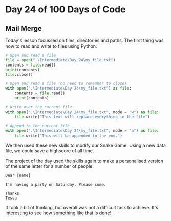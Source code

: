 # Day 24 of 100 Days of Code
## Mail Merge

Today's lesson focussed on files, directories and paths. The first thing was how to read and write to files using Python:

```python
# Open and read a file
file = open(".\Intermediate\Day 24\my_file.txt")
contents = file.read()
print(contents)
file.close()

# Open and read a file (no need to remember to close)
with open(".\Intermediate\Day 24\my_file.txt") as file:
    contents = file.read()
    print(contents)

# Write over the current file
with open(".\Intermediate\Day 24\my_file.txt", mode = "w") as file:
    file.write("This text will replace everything in the file")
    
# Append to the current file
with open(".\Intermediate\Day 24\my_file.txt", mode = "a") as file:
    file.write("This will be appended to the end.")
```

We then used these new skills to modify our Snake Game. Using a new data file, we could save a highscore of all time. 

The project of the day used the skills again to make a personalised version of the same letter for a number of people:

```
Dear [name]

I'm having a party on Saturday. Please come.

Thanks,
Tessa
```
It took a bit of thinking, but overall was not a difficult task to achieve. It's interesting to see how something like that is done!